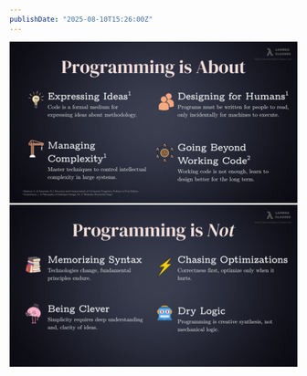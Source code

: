 ```yaml
---
publishDate: "2025-08-10T15:26:00Z"
---
```


![What is Programming](./1.png)
![What Programming is Not](./3.png)
